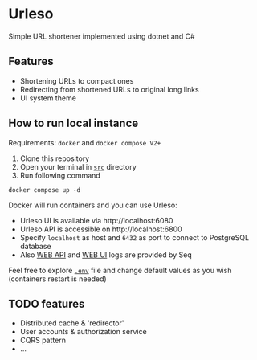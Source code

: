 # Urleso

Simple URL shortener implemented using dotnet and C#

## Features

- Shortening URLs to compact ones
- Redirecting from shortened URLs to original long links
- UI system theme

## How to run local instance

Requirements: `docker` and `docker compose V2+`

1. Clone this repository
2. Open your terminal in [`src`](src) directory
3. Run following command

```shell
docker compose up -d
```

Docker will run containers and you can use Urleso:

- Urleso UI is available via http://localhost:6080
- Urleso API is accessible on http://localhost:6800
- Specify `localhost` as host and `6432` as port to connect to PostgreSQL database
- Also [WEB API](http://localhost:6808) and [WEB UI](http://localhost:6088) logs are provided by Seq

Feel free to explore [`.env`](src/.env) file and change default values as you wish (containers restart is needed)

## TODO features

- Distributed cache & 'redirector'
- User accounts & authorization service
- CQRS pattern
- ...
